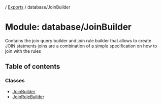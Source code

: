 [](../README.md) / [Exports](../modules.md) / database/JoinBuilder

# Module: database/JoinBuilder

Contains the join query builder and join rule builder that allows to create JOIN statments
joins are a combination of a simple specification on how to join with the rules

## Table of contents

### Classes

- [JoinBuilder](../classes/database_joinbuilder.joinbuilder.md)
- [JoinRuleBuilder](../classes/database_joinbuilder.joinrulebuilder.md)
